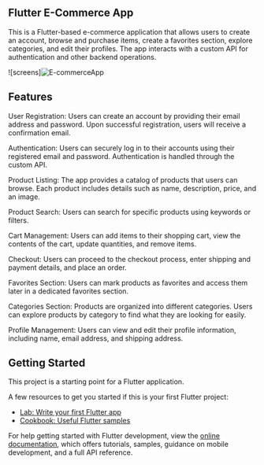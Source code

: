 ## Flutter E-Commerce App
This is a Flutter-based e-commerce application that allows users to create an account, browse and purchase items, create a favorites section, explore categories, and edit their profiles. The app interacts with a custom API for authentication and other backend operations.

![screens]![E-commerceApp](https://github.com/Ahmedkamalmohamady/shop_app/assets/137805335/6df8218e-ecc5-4343-9d89-571ef210312e)




## Features
User Registration: Users can create an account by providing their email address and password. Upon successful registration, users will receive a confirmation email.

Authentication: Users can securely log in to their accounts using their registered email and password. Authentication is handled through the custom API.

Product Listing: The app provides a catalog of products that users can browse. Each product includes details such as name, description, price, and an image.

Product Search: Users can search for specific products using keywords or filters.

Cart Management: Users can add items to their shopping cart, view the contents of the cart, update quantities, and remove items.

Checkout: Users can proceed to the checkout process, enter shipping and payment details, and place an order.

Favorites Section: Users can mark products as favorites and access them later in a dedicated favorites section.

Categories Section: Products are organized into different categories. Users can explore products by category to find what they are looking for easily.

Profile Management: Users can view and edit their profile information, including name, email address, and shipping address.

## Getting Started

This project is a starting point for a Flutter application.

A few resources to get you started if this is your first Flutter project:

- [Lab: Write your first Flutter app](https://docs.flutter.dev/get-started/codelab)
- [Cookbook: Useful Flutter samples](https://docs.flutter.dev/cookbook)

For help getting started with Flutter development, view the
[online documentation](https://docs.flutter.dev/), which offers tutorials,
samples, guidance on mobile development, and a full API reference.
